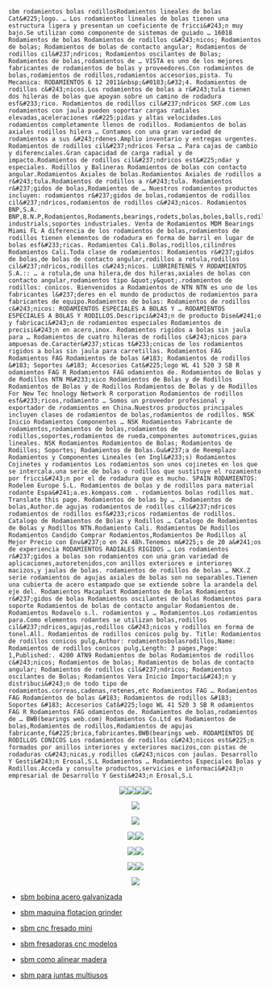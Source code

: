 
```
sbm rodamientos bolas rodillosRodamientos lineales de bolas Cat&#225;logo. … Los rodamientos lineales de bolas tienen una estructura ligera y presentan un coeficiente de fricci&#243;n muy bajo.Se utilizan como componente de sistemas de guiado … 16018 Rodamientos de bolas Rodamientos de rodillos c&#243;nicos; Rodamientos de bolas; Rodamientos de bolas de contacto angular; Rodamientos de rodillos cil&#237;ndricos; Rodamientos oscilantes de Bolas; Rodamientos de bolas,rodamientos de … VISTA es uno de los mejores fabricantes de rodamientos de bolas y proveedores.Con rodamientos de bolas,rodamientos de rodillos,rodamientos accesorios,pista. Tu Mecanica: RODAMIENTOS 6 12 2011&nbsp;&#0183;&#32;4. Rodamientos de rodillos c&#243;nicos.Los rodamientos de bolas a r&#243;tula tienen dos hileras de bolas que apoyan sobre un camino de rodadura esf&#233;rico. Rodamientos de rodillos cil&#237;ndricos SKF.com Los rodamientos con jaula pueden soportar cargas radiales elevadas,aceleraciones r&#225;pidas y altas velocidades.Los rodamientos completamente llenos de rodillos. Rodamientos de bolas axiales rodillos hilera … Contamos con una gran variedad de rodamientos a sus &#243;rdenes.Amplio inventario y entregas urgentes. Rodamientos de rodillos cil&#237;ndricos Fersa … Para cajas de cambio y diferenciales.Gran capacidad de carga radial y de impacto.Rodamientos de rodillos cil&#237;ndricos est&#225;ndar y especiales. Rodillos y Balineras Rodamientos de bolas con contacto angular.Rodamientos Axiales de bolas.Rodamientos Axiales de rodillos a r&#243;tula.Rodamientos de rodillos a r&#243;tula. Rodamientos r&#237;gidos de bolas,Rodamientos de … Nuestros rodamientos productos incluyen: rodamientos r&#237;gidos de bolas,rodamientos de rodillos cil&#237;ndricos,rodamientos de rodillos c&#243;nicos. Rodamientos BNP,S.A. BNP,B.N.P,Rodamientos,Rodaments,bearings,rodets,bolas,boles,balls,rodillos,rollers,agulles,agujas,needles,soports industrials,soportes industriales. Venta de Rodamientos MDM Bearings Miami FL A diferencia de los rodamientos de bolas,rodamientos de rodillos tienen elementos de rodadura en forma de barril en lugar de bolas esf&#233;ricas. Rodamientos Cali.Bolas,rodillos,cilindros Rodamientos Cali.Toda clase de rodamientos: Rodamientos r&#237;gidos de bolas,de bolas de contacto angular,rodillos a rotula,rodillos cil&#237;ndricos,rodillos c&#243;nicos. LUBRIRETENES Y RODAMIENTOS S.A.:: … a rotula,de una hilera,de dos hileras,axiales de bolas con contacto angular,rodamientos tipo &quot;y&quot;.rodamientos de rodillos: conicos. Bienvenidos a Rodamientos de NTN NTN es uno de los fabricantes l&#237;deres en el mundo de productos de rodamientos para fabricantes de equipo.Rodamientos de bolas: Rodamientos de rodillos c&#243;nicos: RODAMIENTOS ESPECIALES A BOLAS Y … RODAMIENTOS ESPECIALES A BOLAS Y RODILLOS.Descripci&#243;n de producto Dise&#241;o y fabricaci&#243;n de rodamientos especiales Rodamientos de precisi&#243;n en acero,inox. Rodamientos rigidos a bolas sin jaula para … Rodamientos de cuatro hileras de rodillos c&#243;nicos para ampuesas de.Caracter&#237;sticas t&#233;cnicas de los rodamientos rigidos a bolas sin jaula para carretillas. Rodamientos FAG Rodamientos FAG Rodamientos de bolas &#183; Rodamientos de rodillos &#183; Soportes &#183; Accesorios Cat&#225;logo WL 41 520 3 SB R odamientos FAG R Rodamientos FAG odamientos de. Rodamientos de Bolas y de Rodillos NTN M&#233;xico Rodamientos de Bolas y de Rodillos Rodamientos de Bolas y de Rodillos Rodamientos de Bolas y de Rodillos For New Tec hnology Network R corporation Rodamientos de rodillos esf&#233;ricos,rodamiento … Somos un proveedor profesional y exportador de rodamientos en China.Nuestros productos principales incluyen clases de rodamientos de bolas,rodamientos de rodillos. NSK Inicio Rodamientos Componentes … NSK Rodamientos Fabricante de rodamientos,rodamientos de bolas,rodamientos de rodillos,soportes,rodamientos de rueda,componentes automotrices,guias lineales. NSK Rodamientos Rodamientos de Bolas; Rodamientos de Rodillos; Soportes; Rodamientos de Bolas.Gu&#237;a de Reemplazo Rodamientos y Componentes Lineales (en Ingl&#233;s) Rodamientos Cojinetes y rodamientos Los rodamientos son unos cojinetes en los que se intercala.una serie de bolas o rodillos que sustituye el rozamiento por fricci&#243;n por el de rodadura que es mucho. SPAIN RODAMIENTOS: Rodelem Europe S.L. Rodamientos de bolas y de rodillos para material rodante Espa&#241;a.es.kompass.com . rodamientos bolas rodillos mat. Translate this page. Rodamientos de bolas by … .Rodamientos de bolas,Author.de agujas rodamientos de rodillos cil&#237;ndricos rodamientos de rodillos esf&#233;ricos rodamientos de rodillos. Catalogo de Rodamientos de Bolas y Rodillos … Catalogo de Rodamientos de Bolas y Rodillos NTN.Rodamiento Cali. Rodamientos De Rodillos Rodamientos Candido Comprar Rodamientos,Rodamientos De Rodillos al Mejor Precio con Env&#237;o en 24 48h.Tenemos m&#225;s de 20 a&#241;os de experiencia RODAMIENTOS RADIALES RIGIDOS … Los rodamientos r&#237;gidos a bolas son rodamientos con una gran variedad de aplicaciones,autoretenidos,con anillos exteriores e interiores macizos,y jaulas de bolas. rodamientos de rodillos de bolas … NKX.Z serie rodamientos de agujas axiales de bolas son no separables.Tienen una cubierta de acero estampado que se extiende sobre la arandela del eje del. Rodamientos Macaplast Rodamientos de Bolas Rodamientos r&#237;gidos de bolas Rodamientos oscilantes de bolas Rodamientos para soporte Rodamientos de bolas de contacto angular Rodamientos de. Rodamientos Rodavelo s.l. rodamientos y … Rodamientos.Los rodamientos para.Como elementos rodantes se utilizan bolas,rodillos cil&#237;ndricos,agujas,rodillos c&#243;nicos y rodillos en forma de tonel.All. Rodamientos de rodillos conicos pulg by. Title: Rodamientos de rodillos conicos pulg,Author: rodamientosbolasrodillos,Name: Rodamientos de rodillos conicos pulg,Length: 3 pages,Page: 1,Published:. 4200 ATN9 Rodamientos de bolas Rodamientos de rodillos c&#243;nicos; Rodamientos de bolas; Rodamientos de bolas de contacto angular; Rodamientos de rodillos cil&#237;ndricos; Rodamientos oscilantes de Bolas; Rodamientos Vera Inicio Importaci&#243;n y distribuci&#243;n de todo tipo de rodamientos.correas,cadenas,retenes,etc Rodamientos FAG … Rodamientos FAG Rodamientos de bolas &#183; Rodamientos de rodillos &#183; Soportes &#183; Accesorios Cat&#225;logo WL 41 520 3 SB R odamientos FAG R Rodamientos FAG odamientos de. Rodamientos de bolas,rodamientos de … BWB(bearings web.com) Rodamientos Co.Ltd es Rodamientos de bolas,Rodamientos de rodillos,Rodamientos de agujas fabricante,f&#225;brica,fabricantes.BWB(bearings web. RODAMIENTOS DE RODILLOS CONICOS Los rodamientos de rodillos c&#243;nicos est&#225;n formados por anillos interiores y exteriores macizos,con pistas de rodaduras c&#243;nicas,y rodillos c&#243;nicos con jaulas. Desarrollo Y Gesti&#243;n Erosal,S.L Rodamientos … Rodamientos Especiales Bolas y Rodillos.Acceda y consulte productos,servicios e informaci&#243;n empresarial de Desarrollo Y Gesti&#243;n Erosal,S.L 
```

<div align="center">

<a href="https://es-mill.shibang-china.com/github&k=sbm+rodamientos+bolas+rodillos"><img src="https://static.shibang-china.com/es/mill/index.jpg"></a><a href="https://es-mill.shibang-china.com/materials.htmlgithub&k=sbm+rodamientos+bolas+rodillos"><img src="https://static.shibang-china.com/es/mill/materials.jpg"></a><a href="https://es-mill.shibang-china.com/about.htmlgithub&k=sbm+rodamientos+bolas+rodillos"><img src="https://static.shibang-china.com/es/mill/about.jpg"></a><a href="https://es-mill.shibang-china.com/contact.htmlgithub&k=sbm+rodamientos+bolas+rodillos"><img src="https://static.shibang-china.com/es/mill/contact.jpg"></a>

<a href="https://es-mill.shibang-china.com/github&k=sbm+rodamientos+bolas+rodillos"><img src="https://static.shibang-china.com/es/mill/banner.jpg"></a>

<a href="https://swt.shibang-china.com/github&k=sbm+rodamientos+bolas+rodillos"><img src="https://static.shibang-china.com/es/mill/chat.jpg"></a>

<a href="https://es-mill.shibang-china.com/products/vertical-roller-mill.htmlgithub&k=sbm+rodamientos+bolas+rodillos"><img src="https://static.shibang-china.com/es/mill/vertical.jpg"></a><a href="https://es-mill.shibang-china.com/products/raymond-mill.htmlgithub&k=sbm+rodamientos+bolas+rodillos"><img src="https://static.shibang-china.com/es/mill/raymond.jpg"></a>

<a href="https://es-mill.shibang-china.com/products/ultrafine-grinding-mill.htmlgithub&k=sbm+rodamientos+bolas+rodillos"><img src="https://static.shibang-china.com/es/mill/ultrafine.jpg"></a><a href="https://es-mill.shibang-china.com/products/trapezium-grinding-mill.htmlgithub&k=sbm+rodamientos+bolas+rodillos"><img src="https://static.shibang-china.com/es/mill/trapezium.jpg"></a>

<a href="https://es-mill.shibang-china.com/products/ball-mill.htmlgithub&k=sbm+rodamientos+bolas+rodillos"><img src="https://static.shibang-china.com/es/mill/ball.jpg"></a><a href="https://es-mill.shibang-china.com/products/hammer-mill.htmlgithub&k=sbm+rodamientos+bolas+rodillos"><img src="https://static.shibang-china.com/es/mill/hammer.jpg"></a>

<a href="https://swt.shibang-china.com/github&k=sbm+rodamientos+bolas+rodillos"><img src="https://static.shibang-china.com/es/mill/case.jpg"></a>

</div>


* [sbm bobina acero galvanizada](sbm%20bobina%20acero%20galvanizada.md)

* [sbm maquina flotacion grinder](sbm%20maquina%20flotacion%20grinder.md)

* [sbm cnc fresado mini](sbm%20cnc%20fresado%20mini.md)

* [sbm fresadoras cnc modelos](sbm%20fresadoras%20cnc%20modelos.md)

* [sbm como alinear madera](sbm%20como%20alinear%20madera.md)

* [sbm para juntas multiusos](sbm%20para%20juntas%20multiusos.md)